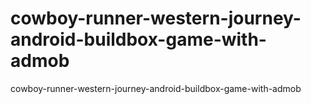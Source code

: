 # cowboy-runner-western-journey-android-buildbox-game-with-admob
 cowboy-runner-western-journey-android-buildbox-game-with-admob
